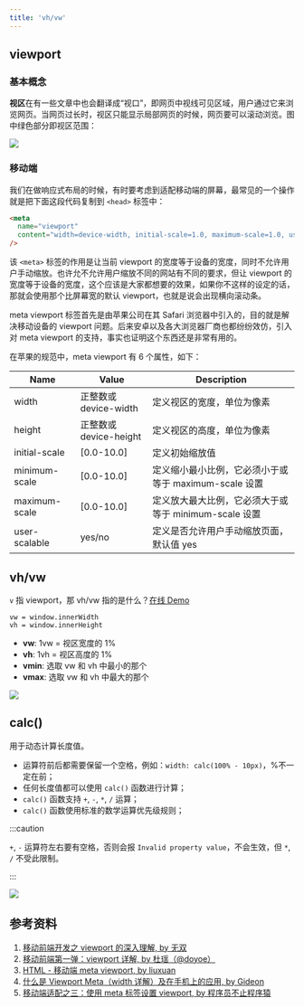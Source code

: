 ```yaml
---
title: 'vh/vw'
---
```


## viewport

### 基本概念

**视区**在有一些文章中也会翻译成“视口”，即网页中视线可见区域，用户通过它来浏览网页。当网页过长时，视区只能显示局部网页的时候，网页要可以滚动浏览。图中绿色部分即视区范围：

<Img legend="图：viewport 区域和其他区域对比" src='https://cosmos-x.oss-cn-hangzhou.aliyuncs.com/kqJMh6.jpg'/>

### 移动端

我们在做响应式布局的时候，有时要考虑到适配移动端的屏幕，最常见的一个操作就是把下面这段代码复制到 `<head>` 标签中：

```html
<meta
  name="viewport"
  content="width=device-width, initial-scale=1.0, maximum-scale=1.0, user-scalable=0"
/>
```

该 `<meta>` 标签的作用是让当前 viewport 的宽度等于设备的宽度，同时不允许用户手动缩放。也许允不允许用户缩放不同的网站有不同的要求，但让 viewport 的宽度等于设备的宽度，这个应该是大家都想要的效果，如果你不这样的设定的话，那就会使用那个比屏幕宽的默认 viewport，也就是说会出现横向滚动条。

meta viewport 标签首先是由苹果公司在其 Safari 浏览器中引入的，目的就是解决移动设备的 viewport 问题。后来安卓以及各大浏览器厂商也都纷纷效仿，引入对 meta viewport 的支持，事实也证明这个东西还是非常有用的。

在苹果的规范中，meta viewport 有 6 个属性，如下：

| Name | Value | Description |
| --- | --- | --- |
| width | 正整数或 device-width | 定义视区的宽度，单位为像素 |
| height | 正整数或 device-height | 定义视区的高度，单位为像素 |
| initial-scale | [0.0-10.0] | 定义初始缩放值 |
| minimum-scale | [0.0-10.0] | 定义缩小最小比例，它必须小于或等于 maximum-scale 设置 |
| maximum-scale | [0.0-10.0] | 定义放大最大比例，它必须大于或等于 minimum-scale 设置 |
| user-scalable | yes/no | 定义是否允许用户手动缩放页面，默认值 yes |

## vh/vw

`v` 指 viewport，那 vh/vw 指的是什么？[在线 Demo](https://www.zhangxinxu.com/study/201209/vw-vh-to-pixel.html)

```text
vw = window.innerWidth
vh = window.innerHeight
```

- **vw**: 1vw = 视区宽度的 1%
- **vh**: 1vh = 视区高度的 1%
- **vmin**: 选取 vw 和 vh 中最小的那个
- **vmax**: 选取 vw 和 vh 中最大的那个

<Img src='https://cosmos-x.oss-cn-hangzhou.aliyuncs.com/4h4phi.jpg'/>

## calc()

用于动态计算长度值。

- 运算符前后都需要保留一个空格，例如：`width: calc(100% - 10px)`，%不一定在前；
- 任何长度值都可以使用 `calc()` 函数进行计算；
- `calc()` 函数支持 `+`, `-`, `*`, `/` 运算；
- `calc()` 函数使用标准的数学运算优先级规则；

:::caution

`+`, `-` 运算符左右要有空格，否则会报 `Invalid property value`，不会生效，但 `*`, `/` 不受此限制。

:::

<Img src='https://cosmos-x.oss-cn-hangzhou.aliyuncs.com/ej1QJV.jpg'/>

## 参考资料

1. [移动前端开发之 viewport 的深入理解, by 无双](http://www.cnblogs.com/2050/p/3877280.html)
2. [移动前端第一弹：viewport 详解, by 杜瑶（@doyoe）](http://blog.doyoe.com/2015/10/13/mobile/%E7%A7%BB%E5%8A%A8%E5%89%8D%E7%AB%AF%E7%AC%AC%E4%B8%80%E5%BC%B9%EF%BC%9Aviewport%E8%AF%A6%E8%A7%A3/)
3. [HTML - 移动端 meta viewport, by liuxuan](https://www.jianshu.com/p/641589d0d975)
4. [什么是 Viewport Meta（width 详解）及在手机上的应用, by Gideon](https://justcode.ikeepstudying.com/2016/07/%E4%BB%80%E4%B9%88%E6%98%AFviewport-meta%EF%BC%88width%E8%AF%A6%E8%A7%A3%EF%BC%89%E5%8F%8A%E5%9C%A8%E6%89%8B%E6%9C%BA%E4%B8%8A%E7%9A%84%E5%BA%94%E7%94%A8/)
5. [移动端适配之三：使用 meta 标签设置 viewport, by 程序员不止程序猿](https://segmentfault.com/a/1190000020218602)
